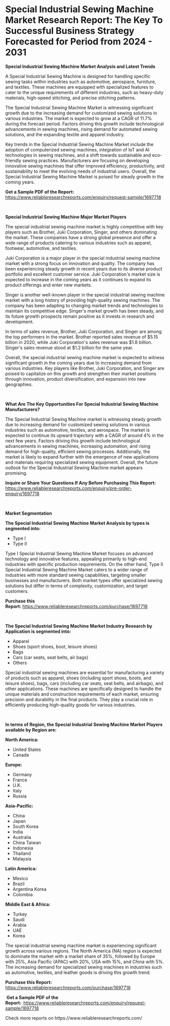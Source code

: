 <p><h1>Special Industrial Sewing Machine Market Research Report: The Key To Successful Business Strategy Forecasted for Period from 2024 - 2031</h1></p><p><strong>Special Industrial Sewing Machine Market Analysis and Latest Trends</strong></p>
<p><p>A Special Industrial Sewing Machine is designed for handling specific sewing tasks within industries such as automotive, aerospace, furniture, and textiles. These machines are equipped with specialized features to cater to the unique requirements of different industries, such as heavy-duty materials, high-speed stitching, and precise stitching patterns.</p><p>The Special Industrial Sewing Machine Market is witnessing significant growth due to the increasing demand for customized sewing solutions in various industries. The market is expected to grow at a CAGR of 11.7% during the forecast period. Factors driving this growth include technological advancements in sewing machines, rising demand for automated sewing solutions, and the expanding textile and apparel industry.</p><p>Key trends in the Special Industrial Sewing Machine Market include the adoption of computerized sewing machines, integration of IoT and AI technologies in sewing machines, and a shift towards sustainable and eco-friendly sewing practices. Manufacturers are focusing on developing innovative sewing machines that offer improved efficiency, productivity, and sustainability to meet the evolving needs of industrial users. Overall, the Special Industrial Sewing Machine Market is poised for steady growth in the coming years.</p></p>
<p><strong>Get a Sample PDF of the Report:&nbsp;</strong> <a href="https://www.reliableresearchreports.com/enquiry/request-sample/1697718">https://www.reliableresearchreports.com/enquiry/request-sample/1697718</a></p>
<p>&nbsp;</p>
<p><strong>Special Industrial Sewing Machine Major Market Players</strong></p>
<p><p>The special industrial sewing machine market is highly competitive with key players such as Brother, Juki Corporation, Singer, and others dominating the market. These companies have a strong global presence and offer a wide range of products catering to various industries such as apparel, footwear, automotive, and textiles.</p><p>Juki Corporation is a major player in the special industrial sewing machine market with a strong focus on innovation and quality. The company has been experiencing steady growth in recent years due to its diverse product portfolio and excellent customer service. Juki Corporation's market size is expected to increase in the coming years as it continues to expand its product offerings and enter new markets.</p><p>Singer is another well-known player in the special industrial sewing machine market with a long history of providing high-quality sewing machines. The company has been adapting to changing market trends and technologies to maintain its competitive edge. Singer's market growth has been steady, and its future growth prospects remain positive as it invests in research and development.</p><p>In terms of sales revenue, Brother, Juki Corporation, and Singer are among the top performers in the market. Brother reported sales revenue of $5.15 billion in 2020, while Juki Corporation's sales revenue was $1.8 billion. Singer's sales revenue stood at $1.2 billion for the same year.</p><p>Overall, the special industrial sewing machine market is expected to witness significant growth in the coming years due to increasing demand from various industries. Key players like Brother, Juki Corporation, and Singer are poised to capitalize on this growth and strengthen their market positions through innovation, product diversification, and expansion into new geographies.</p></p>
<p>&nbsp;</p>
<p><strong>What Are The Key Opportunities For Special Industrial Sewing Machine Manufacturers?</strong></p>
<p><p>The Special Industrial Sewing Machine market is witnessing steady growth due to increasing demand for customized sewing solutions in various industries such as automotive, textiles, and aerospace. The market is expected to continue its upward trajectory with a CAGR of around 4% in the next few years. Factors driving this growth include technological advancements in sewing machines, increasing automation, and rising demand for high-quality, efficient sewing processes. Additionally, the market is likely to expand further with the emergence of new applications and materials requiring specialized sewing equipment. Overall, the future outlook for the Special Industrial Sewing Machine market appears promising.</p></p>
<p><strong>Inquire or Share Your Questions If Any Before Purchasing This Report:</strong> <a href="https://www.reliableresearchreports.com/enquiry/pre-order-enquiry/1697718">https://www.reliableresearchreports.com/enquiry/pre-order-enquiry/1697718</a></p>
<p>&nbsp;</p>
<p><strong>Market Segmentation</strong></p>
<p><strong>The Special Industrial Sewing Machine Market Analysis by types is segmented into:</strong></p>
<p><ul><li>Type I</li><li>Type II</li></ul></p>
<p><p>Type I Special Industrial Sewing Machine Market focuses on advanced technology and innovative features, appealing primarily to high-end industries with specific production requirements. On the other hand, Type II Special Industrial Sewing Machine Market caters to a wider range of industries with more standard sewing capabilities, targeting smaller businesses and manufacturers. Both market types offer specialized sewing solutions but differ in terms of complexity, customization, and target customers.</p></p>
<p><strong>Purchase this Report:&nbsp;</strong><a href="https://www.reliableresearchreports.com/purchase/1697718">https://www.reliableresearchreports.com/purchase/1697718</a></p>
<p>&nbsp;</p>
<p><strong>The Special Industrial Sewing Machine Market Industry Research by Application is segmented into:</strong></p>
<p><ul><li>Apparel</li><li>Shoes (sport shoes, boot, leisure shoes)</li><li>Bags</li><li>Cars (car seats, seat belts, air bags)</li><li>Others</li></ul></p>
<p><p>Special industrial sewing machines are essential for manufacturing a variety of products such as apparel, shoes (including sport shoes, boots, and leisure shoes), bags, cars (including car seats, seat belts, and airbags), and other applications. These machines are specifically designed to handle the unique materials and construction requirements of each market, ensuring precision and durability in the final products. They play a crucial role in efficiently producing high-quality goods for various industries.</p></p>
<p>&nbsp;</p>
<p><strong>In terms of Region, the Special Industrial Sewing Machine Market Players available by Region are:</strong></p>
<p>
    <p> <strong> North America: </strong>
        <ul>
            <li>United States</li>
            <li>Canada</li>
        </ul>
        </p> 
    <p> <strong> Europe: </strong>
        <ul>
            <li>Germany</li>
            <li>France</li>
            <li>U.K.</li>
            <li>Italy</li>
            <li>Russia</li>
        </ul>
        </p> 
    <p> <strong> Asia-Pacific: </strong>
        <ul>
            <li>China</li>
            <li>Japan</li>
            <li>South Korea</li>
            <li>India</li>
            <li>Australia</li>
            <li>China Taiwan</li>
            <li>Indonesia</li>
            <li>Thailand</li>
            <li>Malaysia</li>
        </ul>
        </p> 
    <p> <strong> Latin America: </strong>
        <ul>
            <li>Mexico</li>
            <li>Brazil</li>
            <li>Argentina Korea</li>
            <li>Colombia</li>
        </ul>
        </p> 
    <p> <strong> Middle East & Africa: </strong>
        <ul>
            <li>Turkey</li>
            <li>Saudi</li>
            <li>Arabia</li>
            <li>UAE</li>
            <li>Korea</li>
        </ul>
    </p>
    </p>
<p><p>The special industrial sewing machine market is experiencing significant growth across various regions. The North America (NA) region is expected to dominate the market with a market share of 35%, followed by Europe with 25%, Asia Pacific (APAC) with 20%, USA with 15%, and China with 5%. The increasing demand for specialized sewing machines in industries such as automotive, textiles, and leather goods is driving this growth trend.</p></p>
<p><strong>Purchase this Report: </strong><a href="https://www.reliableresearchreports.com/purchase/1697718">https://www.reliableresearchreports.com/purchase/1697718</a></p>
<p>&nbsp;<strong>Get a Sample PDF of the Report:&nbsp;&nbsp;</strong><a href="https://www.reliableresearchreports.com/enquiry/request-sample/1697718">https://www.reliableresearchreports.com/enquiry/request-sample/1697718</a></p>
<p><strong></strong></p>
<p>Check more reports on https://www.reliableresearchreports.com/</p>
